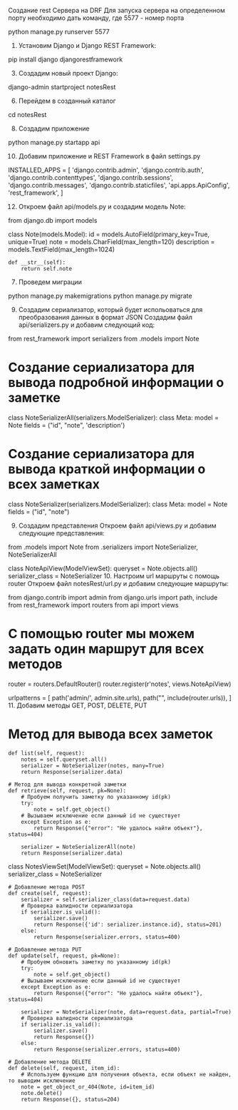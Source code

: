 Создание rest Сервера на DRF
Для запуска сервера на определенном порту необходимо дать команду, где 5577 - номер порта

python manage.py runserver 5577

1. Установим Django и Django REST Framework:
   
pip install django djangorestframework
  
3. Создадим новый проект Django:
   
django-admin startproject notesRest
   
6. Перейдем в созданный каталог
   
cd notesRest

8. Создадим приложение
   
python manage.py startapp api

10. Добавим приложение и REST Framework в файл settings.py
    
INSTALLED_APPS = [
    'django.contrib.admin',
    'django.contrib.auth',
    'django.contrib.contenttypes',
    'django.contrib.sessions',
    'django.contrib.messages',
    'django.contrib.staticfiles',
    'api.apps.ApiConfig',
    'rest_framework',
]

12. Откроем файл api/models.py и создадим модель Note:
    
from django.db import models


class Note(models.Model):
    id = models.AutoField(primary_key=True, unique=True)
    note = models.CharField(max_length=120)
    description = models.TextField(max_length=1024)

    def __str__(self):
        return self.note
7. Проведем миграции
   
python manage.py makemigrations
python manage.py migrate

9. Создадим сериализатор, который будет испольоваться для преобразования данных в формат JSON
   Создадим файл api/serializers.py и добавим следующий код:
   
from rest_framework import serializers
from .models import Note


# Создание сериализатора для вывода подробной информации о заметке
class NoteSerializerAll(serializers.ModelSerializer):
    class Meta:
        model = Note
        fields = ("id", "note", 'description')


# Создание сериализатора для вывода краткой информации о всех заметках
class NoteSerializer(serializers.ModelSerializer):
    class Meta:
        model = Note
        fields = ("id", "note")
        
9. Создадим представления 
Откроем файл api/views.py и добавим следующие представления:

from .models import Note
from .serializers import NoteSerializer, NoteSerializerAll


class NoteApiView(ModelViewSet):
    queryset = Note.objects.all()
    serializer_class = NoteSerializer
10. Настроим url маршруты с помощь router
Откроем файл notesRest/url.py и добавим следующие маршруты:

from django.contrib import admin
from django.urls import path, include
from rest_framework import routers
from api import views

# С помощью router мы можем задать один маршрут для всех методов
router = routers.DefaultRouter()
router.register(r'notes', views.NoteApiView)


urlpatterns = [
    path('admin/', admin.site.urls),
    path("", include(router.urls)),
]
11. Добавим методы GET, POST, DELETE, PUT

   # Метод для вывода всех заметок
    def list(self, request):
        notes = self.queryset.all()
        serializer = NoteSerializer(notes, many=True)
        return Response(serializer.data)

    # Метод для вывода конкретной заметки
    def retrieve(self, request, pk=None):
        # Пробуем получить заметку по указанному id(pk)
        try:
            note = self.get_object()
        # Вызываем исключение если данный id не существует
        except Exception as e:
            return Response({"error": "Не удалось найти объект"}, status=404)

        serializer = NoteSerializerAll(note)
        return Response(serializer.data)


class NotesViewSet(ModelViewSet):
    queryset = Note.objects.all()
    serializer_class = NoteSerializer

    # Добавление метода POST
    def create(self, request):
        serializer = self.serializer_class(data=request.data)
        # Проверка валидности сериализатора
        if serializer.is_valid():
            serializer.save()
            return Response({'id': serializer.instance.id}, status=201)
        else:
            return Response(serializer.errors, status=400)

    # Добавление метода PUT
    def update(self, request, pk=None):
        # Пробуем обновить заметку по указанному id(pk)
        try:
            note = self.get_object()
        # Вызываем исключение если данный id не существует
        except Exception as e:
            return Response({"error": "Не удалось найти объект"}, status=404)

        serializer = NoteSerializer(note, data=request.data, partial=True)
        # Проверка валидности сериализатора
        if serializer.is_valid():
            serializer.save()
            return Response({})
        else:
            return Response(serializer.errors, status=400)

    # Добавление метода DELETE
    def delete(self, request, item_id):
        # Используем функцию для получения объекта, если объект не найден, то выводим исключение
        note = get_object_or_404(Note, id=item_id)
        note.delete()
        return Response({}, status=204)
